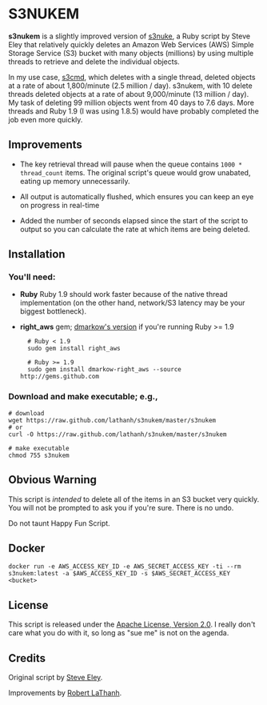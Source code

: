 S3NUKEM
=======

**s3nukem** is a slightly improved version of [s3nuke](http://github.com/SFEley/s3nuke/), a Ruby script by Steve Eley that relatively quickly deletes an Amazon Web Services (AWS) Simple Storage Service (S3) bucket with many objects (millions) by using multiple threads to retrieve and delete the individual objects.

In my use case, [s3cmd](http://s3tools.org/s3cmd), which deletes with a single thread, deleted objects at a rate of about 1,800/minute (2.5 million / day). s3nukem, with 10 delete threads deleted objects at a rate of about 9,000/minute (13 million / day). My task of deleting 99 million objects went from 40 days to 7.6 days. More threads and Ruby 1.9 (I was using 1.8.5) would have probably completed the job even more quickly.


Improvements
------------

* The key retrieval thread will pause when the queue contains `1000 * thread_count` items. The original script's queue would grow unabated, eating up memory unnecessarily.

* All output is automatically flushed, which ensures you can keep an eye on progress in real-time

* Added the number of seconds elapsed since the start of the script to output so you can calculate the rate at which items are being deleted.


Installation
------------
### You'll need:

* **Ruby**
    Ruby 1.9 should work faster because of the native thread implementation (on the other hand, network/S3 latency may be your biggest bottleneck).

* **right\_aws** gem; [dmarkow's version](http://github.com/dmarkow/right_aws) if you're running Ruby >= 1.9

        # Ruby < 1.9
        sudo gem install right_aws

        # Ruby >= 1.9
        sudo gem install dmarkow-right_aws --source http://gems.github.com

### Download and make executable; e.g.,

    # download
    wget https://raw.github.com/lathanh/s3nukem/master/s3nukem
    # or
    curl -O https://raw.github.com/lathanh/s3nukem/master/s3nukem

    # make executable
    chmod 755 s3nukem


Obvious Warning
---------------
This script is _intended_ to delete all of the items in an S3 bucket very quickly. You will not be prompted to ask you if you're sure. There is no undo.

Do not taunt Happy Fun Script.


Docker
-------

    docker run -e AWS_ACCESS_KEY_ID -e AWS_SECRET_ACCESS_KEY -ti --rm s3nukem:latest -a $AWS_ACCESS_KEY_ID -s $AWS_SECRET_ACCESS_KEY <bucket>

License
-------
This script is released under the [Apache License, Version 2.0](http://www.apache.org/licenses/LICENSE-2.0). I really don't care what you do with it, so long as "sue me" is not on the agenda.


Credits
-------
Original script by [Steve Eley](http://extraneous.org/).

Improvements by [Robert LaThanh](http://robertlathanh.com/2010/07/s3nukem-delete-large-amazon-s3-buckets/).
